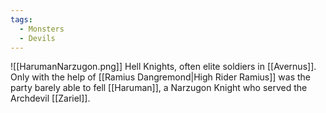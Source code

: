 ```yaml
---
tags:
  - Monsters
  - Devils
---
```

![[HarumanNarzugon.png]]
Hell Knights, often elite soldiers in [[Avernus]]. Only with the help of [[Ramius Dangremond|High Rider Ramius]] was the party barely able to fell [[Haruman]], a Narzugon Knight who served the Archdevil [[Zariel]].